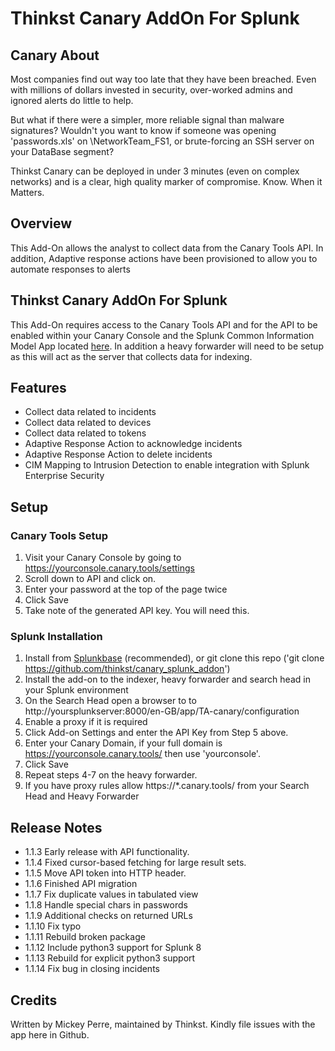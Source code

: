 # Thinkst Canary AddOn For Splunk

## Canary About
Most companies find out way too late that they have been breached. Even with millions of dollars invested in security, over-worked admins and ignored alerts do little to help.

But what if there were a simpler, more reliable signal than malware signatures? Wouldn't you want to know if someone was opening 'passwords.xls' on \\NetworkTeam_FS1, or brute-forcing an SSH server on your DataBase segment?

Thinkst Canary can be deployed in under 3 minutes (even on complex networks) and is a clear, high quality marker of compromise. Know. When it Matters.

## Overview
This Add-On allows the analyst to collect data from the Canary Tools API.  In addition, Adaptive response actions have been provisioned to allow you to automate responses to alerts

## Thinkst Canary AddOn For Splunk
This Add-On requires access to the Canary Tools API and for the API to be enabled within your Canary Console and the Splunk Common Information Model App located [here](https://splunkbase.splunk.com/app/1621/).  In addition a heavy forwarder will need to be setup as this will act as the server that collects data for indexing.

## Features
- Collect data related to incidents
- Collect data related to devices
- Collect data related to tokens
- Adaptive Response Action to acknowledge incidents
- Adaptive Response Action to delete incidents
- CIM Mapping to Intrusion Detection to enable integration with Splunk Enterprise Security

## Setup
### Canary Tools Setup
1. Visit your Canary Console by going to https://yourconsole.canary.tools/settings
2. Scroll down to API and click on.
3. Enter your password at the top of the page twice
4. Click Save
5. Take note of the generated API key.  You will need this.

### Splunk Installation

1. Install from [Splunkbase](https://splunkbase.splunk.com/app/3980/) (recommended), or git clone this repo ('git clone https://github.com/thinkst/canary_splunk_addon')
2. Install the add-on to the indexer, heavy forwarder and search head in your Splunk environment
3. On the Search Head open a browser to to http://yoursplunkserver:8000/en-GB/app/TA-canary/configuration
4. Enable a proxy if it is required
5. Click Add-on Settings and enter the API Key from Step 5 above.
6. Enter your Canary Domain, if your full domain is https://yourconsole.canary.tools/ then use 'yourconsole'.
7. Click Save
8. Repeat steps 4-7 on the heavy forwarder.
7. If you have proxy rules  allow https://*.canary.tools/ from your Search Head and Heavy Forwarder


## Release Notes
- 1.1.3 Early release with API functionality.
- 1.1.4 Fixed cursor-based fetching for large result sets.
- 1.1.5 Move API token into HTTP header.
- 1.1.6 Finished API migration
- 1.1.7 Fix duplicate values in tabulated view
- 1.1.8 Handle special chars in passwords
- 1.1.9 Additional checks on returned URLs
- 1.1.10 Fix typo
- 1.1.11 Rebuild broken package
- 1.1.12 Include python3 support for Splunk 8
- 1.1.13 Rebuild for explicit python3 support
- 1.1.14 Fix bug in closing incidents

## Credits
Written by Mickey Perre, maintained by Thinkst. Kindly file issues with the app here in Github.
